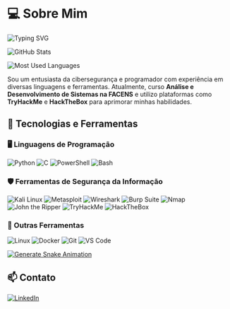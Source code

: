# 💻 Sobre Mim

![Typing SVG](https://readme-typing-svg.herokuapp.com?color=%2336BCF7&size=22&center=true&vCenter=true&width=600&lines=Pentester+e+Desenvolvedor;Estudante+de+An%C3%A1lise+e+Desenvolvimento+de+Sistemas;Apaixonado+por+Ciberseguran%C3%A7a+e+Tecnologia)

![GitHub Stats](https://github-readme-stats.vercel.app/api?username=CapGuizera&show_icons=true&theme=tokyonight)

![Most Used Languages](https://github-readme-stats.vercel.app/api/top-langs/?username=CapGuizera&layout=compact&theme=tokyonight)

Sou um entusiasta da cibersegurança e programador com experiência em diversas linguagens e ferramentas. Atualmente, curso **Análise e Desenvolvimento de Sistemas na FACENS** e utilizo plataformas como **TryHackMe** e **HackTheBox** para aprimorar minhas habilidades.

## 🚀 Tecnologias e Ferramentas

### 🖥️ Linguagens de Programação
![Python](https://img.shields.io/badge/Python-3776AB?style=for-the-badge&logo=python&logoColor=white)
![C](https://img.shields.io/badge/C-A8B9CC?style=for-the-badge&logo=c&logoColor=white)
![PowerShell](https://img.shields.io/badge/PowerShell-5391FE?style=for-the-badge&logo=powershell&logoColor=white)
![Bash](https://img.shields.io/badge/Bash-4EAA25?style=for-the-badge&logo=gnubash&logoColor=white)

### 🛡️ Ferramentas de Segurança da Informação
![Kali Linux](https://img.shields.io/badge/Kali_Linux-557C94?style=for-the-badge&logo=kalilinux&logoColor=white)
![Metasploit](https://img.shields.io/badge/Metasploit-0277BD?style=for-the-badge&logo=metasploit&logoColor=white)
![Wireshark](https://img.shields.io/badge/Wireshark-1679A7?style=for-the-badge&logo=wireshark&logoColor=white)
![Burp Suite](https://img.shields.io/badge/Burp_Suite-FF6F00?style=for-the-badge&logo=burpsuite&logoColor=white)
![Nmap](https://img.shields.io/badge/Nmap-004472?style=for-the-badge&logo=nmap&logoColor=white)
![John the Ripper](https://img.shields.io/badge/John_the_Ripper-764ABC?style=for-the-badge&logo=jtr&logoColor=white)
![TryHackMe](https://img.shields.io/badge/TryHackMe-08838F?style=for-the-badge&logo=tryhackme&logoColor=white)
![HackTheBox](https://img.shields.io/badge/HackTheBox-111111?style=for-the-badge&logo=hackthebox&logoColor=green)

### 🔧 Outras Ferramentas
![Linux](https://img.shields.io/badge/Linux-FCC624?style=for-the-badge&logo=linux&logoColor=black)
![Docker](https://img.shields.io/badge/Docker-2496ED?style=for-the-badge&logo=docker&logoColor=white)
![Git](https://img.shields.io/badge/Git-F05032?style=for-the-badge&logo=git&logoColor=white)
![VS Code](https://img.shields.io/badge/VS%20Code-007ACC?style=for-the-badge&logo=visualstudiocode&logoColor=white)

[![Generate Snake Animation](https://github.com/CapGuizera/capguizera/blob/1eb52e04014600dd976c7799605b196ac2241ff6/.github/workflows/generate-snake.yml)](https://github.com/CapGuizera/capguizera/blob/1eb52e04014600dd976c7799605b196ac2241ff6/.github/workflows/generate-snake.yml)

## 📫 Contato
[![LinkedIn](https://img.shields.io/badge/LinkedIn-0077B5?style=for-the-badge&logo=linkedin&logoColor=white)](https://www.linkedin.com/in/guilherme-maciel-1a77b7337/)
